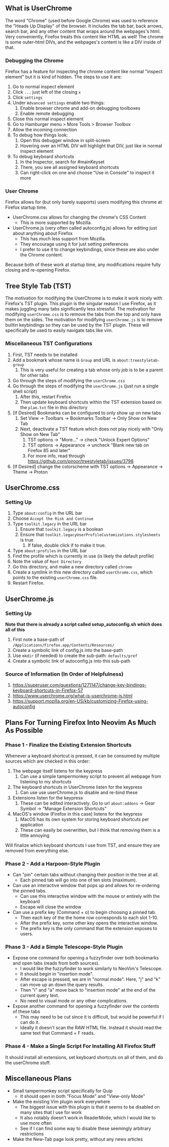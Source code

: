 ## What is UserChrome
The word "Chrome" (used before Google Chrome) was used to reference the "Heads Up Display" of the browser.
It includes the tab bar, back arrows, search bar, and any other content that wraps around the webpages's html.
Very conveniently, Firefox treats this content like HTML as well!
The chrome is some outer-html DIVs, and the webpages's content is like a DIV inside of that.

### Debugging the Chrome
Firefox has a feature for inspecting the chrome content like normal "inspect element" but it is kind of hidden.
The steps to use it are:
1. Go to normal inspect element
1. Click `...` just left of the closing `x`
1. Click `settings`
1. Under `Advanced settings` enable two things:
    1. Enable browser chrome and add-on debugging toolboxes
    1. Enable remote debugging
1. Close this normal inspect element
1. Go to Hamburger menu > More Tools > Browser Toolbox
1. Allow the incoming connection
1. To debug how things look:
    1. Open this debugger window in split-screen
    1. Hovering over an HTML DIV will highlight that DIV, just like in normal inspect element
1. To debug keyboard shortcuts
    1. In the Inspector, search for #mainKeyset
    1. There, you see all assigned keyboard shortcuts
    1. Can right-click on one and choose "Use in Console" to inspect it more

### User Chrome
Firefox allows for (but only barely supports) users modifying this chrome at Firefox startup time.
- UserChrome.css allows for changing the chrome's CSS Content
  - This is more supported by Mozilla.
- UserChrome.js (very often called autoconfig.js) allows for editing just about anything about Firefox
  - This has much less support from Mozilla.
  - They encourage using it for just setting preferences
  - I prefer to use it to change keybindings, since these are also under the Chrome content.

Because both of these work at startup time, any modifications require fully closing and re-opening Firefox.

## Tree Style Tab (TST)
The motivation for modifying the UserChrome is to make it work nicely with Firefox's TST plugin.
This plugin is the singular reason I use Firefox, as it makes juggling many tabs significantly less stressful.
The motivation for modifying `userChrome.css` is to remove the tabs from the top and only have them on the sides.
The motivation for modifying `userChrome.js` is to remove builtin keybindings so they can be used by the TST plugin.
These will specifically be used to easily navigate tabs like vim.

### Miscellaneous TST Configurations
1. First, TST needs to be installed
1. Add a bookmark whose name is `Group` and URL is `about:treestyletab-group`
    1. This is very useful for creating a tab whose only job is to be a parent for other tabs
1. Go through the steps of modifying the `userChrome.css`
1. Go through the steps of modifying the `userChrome.js` (just run a single shell script)
    1. After this, restart Firefox
    1. Then update keyboard shortcuts within the TST extension based on the `plan.txt` file in this directory
1. [If Desired] Bookmarks can be configured to only show up on new tabs
    1. Set View -> Toolbars -> Bookmarks Toolbar -> Only Show on New Tab
    1. Next, deactivate a TST feature which does not play nicely with "Only Show on New Tab"
        1. TST options -> "More..." -> check "Unlock Expert Options"
        1. TST options -> Appearance -> uncheck "Blank new tab on Firefox 85 and later"
        1. For more info, read through https://github.com/piroor/treestyletab/issues/3798
1. [If Desired] change the colorscheme with TST options -> Appearance -> Theme -> Proton

## UserChrome.css
### Setting Up
1. Type `about:config` in the URL bar
1. Choose `Accept the Risk and Continue`
1. Type `toolkit.legacy` in the URL bar
    1. Ensure that `toolkit.legacy` is a boolean
    1. Ensure that `toolkit.legacyUserProfileCustomizations.stylesheets` is true
        1. If false, double click if to make it true.
1. Type `about:profiles` in the URL bar
1. Find the profile which is currently in use (is likely the default profile)
1. Note the value of `Root Directory`
1. Go this directory, and make a new directory called `chrome`
1. Create a symlink in this new directory called `userChrome.css`, which points to the existing `userChrome.css` file.
1. Restart Firefox.


## UserChrome.js
### Setting Up
**Note that there is already a script called setup_autoconfig.sh which does all of this**
1. First note a base-path of `/Applications/Firefox.app/Contents/Resources/`
1. Create a symbolic link of config.js into the base-path
1. Use `mkdir` (if needed) to create the sub-path: `defaults/pref`
1. Create a symbolic link of autoconfig.js into this sub-path

### Source of Information (In Order of Helpfulness)
1. https://superuser.com/questions/1271147/change-key-bindings-keyboard-shortcuts-in-Firefox-57
1. https://www.userchrome.org/what-is-userchrome-js.html
1. https://support.mozilla.org/en-US/kb/customizing-Firefox-using-autoconfig

## Plans For Turning Firefox Into Neovim As Much As Possible
### Phase 1 - Finalize the Existing Extension Shortcuts
Whenever a keyboard shortcut is pressed, it can be consumed by multiple sources which are checked in this order:
1. The webpage itself listens for the keypress
    1. Can use a simple tampermonkey script to prevent all webpage from listening to my shortcuts
1. The keyboard shortcuts in UserChrome listen for the keypress
    1. Can use use userChrome.js to disable and re-bind these
1. Extensions listen for the keypress
    1. These can be edited interactively. Go to url `about:addons` -> Gear Symbol -> "Manage Extension Shortcuts"
1. MacOS's window (Firefox in this case) listens for the keypress
    1. MacOS has its own system for storing keyboard shortcuts per application
    1. These can easily be overwritten, but I think that removing them is a little annoying

Will finalize which keyboard shortcuts I use from TST, and ensure they are removed from everything else.

### Phase 2 - Add a Harpoon-Style Plugin
- Can "pin" certain tabs without changing their position in the tree at all.
  - Each pinned tab will go into one of ten slots (maximum).
- Can use an interactive window that pops up and allows for re-ordering the pinned tabs.
  - Can use this interactive window with the mouse or entirely with the keyboard
  - Escape will close the window
- Can use a prefix key (Command + o) to begin choosing a pinned tab.
  - Then each key of the the home row corresponds to each slot 1-10.
  - After the prefix key, some other key opens the interactive window.
  - The prefix key is the only command that the extension exposes to users.

### Phase 3 - Add a Simple Telescope-Style Plugin
- Expose one command for opening a fuzzyfinder over both bookmarks and open tabs (reads from both sources).
  - I would like the fuzzyfinder to work similarly to NeoVim's Telescope.
  - It should begin in "insertion mode".
  - After escape is pressed, we are in "normal mode". Here, "j" and "k" can move up an down the query results.
  - Then "i" and "a" move back to "insertion mode" at the end of the current query text.
  - No need to visual mode or any other complications.
- Expose another command for opening a fuzzyfinder over the contents of these tabs
  - This may need to be cut since it is difficult, but would be powerful if I can do it.
  - Ideally it doesn't scan the RAW HTML file. Instead it should read the same text that Command + F reads.

### Phase 4 - Make a Single Script For Installing All Firefox Stuff
It should install all extensions, set keyboard shortcuts on all of them, and do the userChrome stuff.

## Miscellaneous Plans
- Small tampermonkey script specifically for Quip
  - It should open in both "Focus Mode" and "View-only Mode"
- Make the existing Vim plugin work everywhere
  - The biggest issue with this plugin is that it seems to be disabled on many sites that I use for work
  - It also notably doesn't work in ReaderMode, which I would like to use more often
  - See if I can find some way to disable these seemingly arbitrary restrictions
- Make the New-Tab page look pretty, without any news articles

